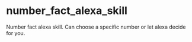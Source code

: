 # number_fact_alexa_skill
Number fact alexa skill. Can choose a specific number or let alexa decide for you. 
